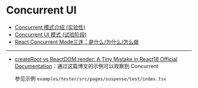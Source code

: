 # Concurrent UI

- [Concurrent 模式介绍 (实验性)](https://zh-hans.reactjs.org/docs/concurrent-mode-intro.html)
- [Concurrent UI 模式 (试验阶段)](https://zh-hans.reactjs.org/docs/concurrent-mode-patterns.html)
- [React Concurrent Mode三连：是什么/为什么/怎么做](https://juejin.cn/post/6891848244972748807)

---

- [createRoot vs ReactDOM.render: A Tiny Mistake in React18 Official Documentation](https://medium.com/frontend-canteen/createroot-vs-reactdom-render-a-tiny-mistake-in-react18-official-documentation-d8725d8d3a4c)：通过这篇博文的示例可以观察到 Concurrent

    参见示例 `examples/tester/src/pages/suspense/test/index.tsx`
